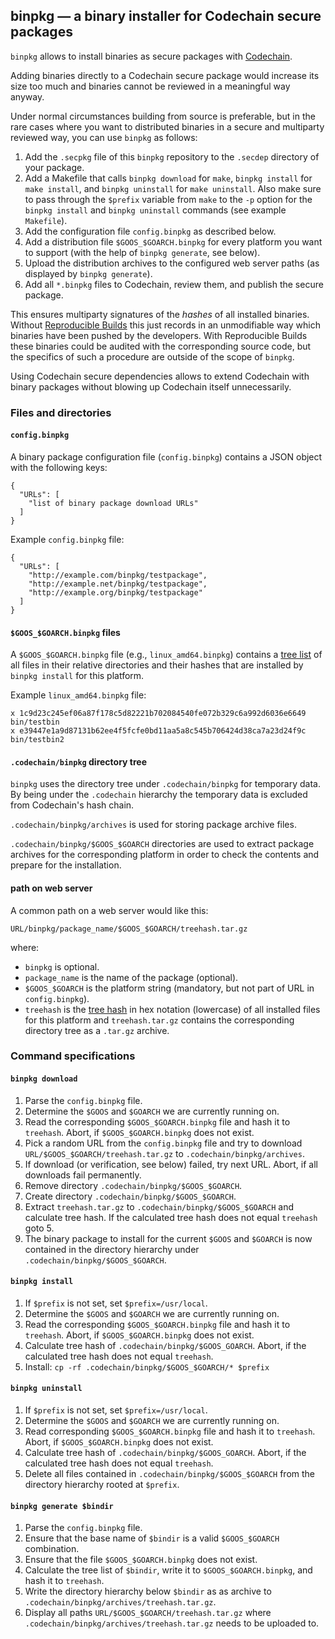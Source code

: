 binpkg — a binary installer for Codechain secure packages
---------------------------------------------------------

`binpkg` allows to install binaries as secure packages with
[Codechain](https://github.com/frankbraun/codechain).

Adding binaries directly to a Codechain secure package would increase
its size too much and binaries cannot be reviewed in a meaningful way
anyway.

Under normal circumstances building from source is preferable, but in
the rare cases where you want to distributed binaries in a secure and
multiparty reviewed way, you can use `binpkg` as follows:

1.  Add the `.secpkg` file of this `binpkg` repository to the `.secdep`
    directory of your package.
2.  Add a Makefile that calls `binpkg download` for `make`,
    `binpkg install` for `make install`, and `binpkg uninstall` for
    `make uninstall`. Also make sure to pass through the `$prefix`
    variable from `make` to the `-p` option for the `binpkg install` and
    `binpkg uninstall` commands (see example `Makefile`).
3.  Add the configuration file `config.binpkg` as described below.
4.  Add a distribution file `$GOOS_$GOARCH.binpkg` for every platform
    you want to support (with the help of `binpkg generate`, see below).
5.  Upload the distribution archives to the configured web server paths
    (as displayed by `binpkg generate`).
6.  Add all `*.binpkg` files to Codechain, review them, and publish the
    secure package.

This ensures multiparty signatures of the _hashes_ of all installed
binaries. Without [Reproducible
Builds](https://reproducible-builds.org/) this just records in an
unmodifiable way which binaries have been pushed by the developers. With
Reproducible Builds these binaries could be audited with the
corresponding source code, but the specifics of such a procedure are
outside of the scope of `binpkg`.

Using Codechain secure dependencies allows to extend Codechain with
binary packages without blowing up Codechain itself unnecessarily.

### Files and directories

#### `config.binpkg`

A binary package configuration file (`config.binpkg`) contains a JSON
object with the following keys:

    {
      "URLs": [
        "list of binary package download URLs"
      ]
    }

Example `config.binpkg` file:

    {
      "URLs": [
        "http://example.com/binpkg/testpackage",
        "http://example.net/binpkg/testpackage",
        "http://example.org/binpkg/testpackage"
      ]
    }

#### `$GOOS_$GOARCH.binpkg` files

A `$GOOS_$GOARCH.binpkg` file (e.g., `linux_amd64.binpkg`) contains a
[tree list](https://godoc.org/github.com/frankbraun/codechain/tree) of
all files in their relative directories and their hashes that are
installed by `binpkg install` for this platform.

Example `linux_amd64.binpkg` file:

    x 1c9d23c245ef06a87f178c5d82221b702084540fe072b329c6a992d6036e6649 bin/testbin
    x e39447e1a9d87131b62ee4f5fcfe0bd11aa5a8c545b706424d38ca7a23d24f9c bin/testbin2

#### `.codechain/binpkg` directory tree

`binpkg` uses the directory tree under `.codechain/binpkg` for temporary
data. By being under the `.codechain` hierarchy the temporary data is
excluded from Codechain's hash chain.

`.codechain/binpkg/archives` is used for storing package archive files.

`.codechain/binpkg/$GOOS_$GOARCH` directories are used to extract
package archives for the corresponding platform in order to check the
contents and prepare for the installation.

#### path on web server

A common path on a web server would like this:

    URL/binpkg/package_name/$GOOS_$GOARCH/treehash.tar.gz

where:

-   `binpkg` is optional.
-   `package_name` is the name of the package (optional).
-   `$GOOS_$GOARCH` is the platform string (mandatory, but not part of
    URL in `config.binpkg`).
-   `treehash` is the [tree
    hash](https://godoc.org/github.com/frankbraun/codechain/tree) in hex
    notation (lowercase) of all installed files for this platform and
    `treehash.tar.gz` contains the corresponding directory tree as a
    `.tar.gz` archive.

### Command specifications

#### `binpkg download`

1.  Parse the `config.binpkg` file.
2.  Determine the `$GOOS` and `$GOARCH` we are currently running on.
3.  Read the corresponding `$GOOS_$GOARCH.binpkg` file and hash it to
    `treehash`. Abort, if `$GOOS_$GOARCH.binpkg` does not exist.
4.  Pick a random URL from the `config.binpkg` file and try to download
    `URL/$GOOS_$GOARCH/treehash.tar.gz` to `.codechain/binpkg/archives`.
5.  If download (or verification, see below) failed, try next URL.
    Abort, if all downloads fail permanently.
6.  Remove directory `.codechain/binpkg/$GOOS_$GOARCH`.
7.  Create directory `.codechain/binpkg/$GOOS_$GOARCH`.
8.  Extract `treehash.tar.gz` to `.codechain/binpkg/$GOOS_$GOARCH` and
    calculate tree hash. If the calculated tree hash does not equal
    `treehash` goto 5.
9.  The binary package to install for the current `$GOOS` and `$GOARCH`
    is now contained in the directory hierarchy under
    `.codechain/binpkg/$GOOS_$GOARCH`.

#### `binpkg install`

1.  If `$prefix` is not set, set `$prefix=/usr/local`.
2.  Determine the `$GOOS` and `$GOARCH` we are currently running on.
3.  Read the corresponding `$GOOS_$GOARCH.binpkg` file and hash it to
    `treehash`. Abort, if `$GOOS_$GOARCH.binpkg` does not exist.
4.  Calculate tree hash of `.codechain/binpkg/$GOOS_GOARCH`. Abort, if
    the calculated tree hash does not equal `treehash`.
5.  Install: `cp -rf .codechain/binpkg/$GOOS_$GOARCH/* $prefix`

#### `binpkg uninstall`

1.  If `$prefix` is not set, set `$prefix=/usr/local`.
2.  Determine the `$GOOS` and `$GOARCH` we are currently running on.
3.  Read corresponding `$GOOS_$GOARCH.binpkg` file and hash it to
    `treehash`. Abort, if `$GOOS_$GOARCH.binpkg` does not exist.
4.  Calculate tree hash of `.codechain/binpkg/$GOOS_GOARCH`. Abort, if
    the calculated tree hash does not equal `treehash`.
5.  Delete all files contained in `.codechain/binpkg/$GOOS_$GOARCH` from
    the directory hierarchy rooted at `$prefix`.

#### `binpkg generate $bindir`

1.  Parse the `config.binpkg` file.
2.  Ensure that the base name of `$bindir` is a valid `$GOOS_$GOARCH`
    combination.
3.  Ensure that the file `$GOOS_$GOARCH.binpkg` does not exist.
4.  Calculate the tree list of `$bindir`, write it to
    `$GOOS_$GOARCH.binpkg`, and hash it to `treehash`.
5.  Write the directory hierarchy below `$bindir` as as archive to
    `.codechain/binpkg/archives/treehash.tar.gz`.
6.  Display all paths `URL/$GOOS_$GOARCH/treehash.tar.gz` where
    `.codechain/binpkg/archives/treehash.tar.gz` needs to be uploaded
    to.
